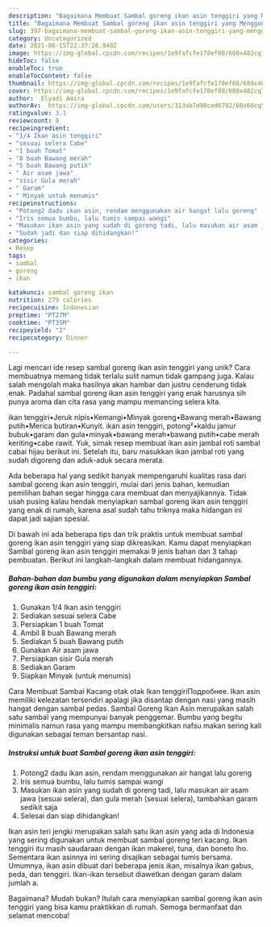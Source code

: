 ```yaml
---
description: "Bagaimana Membuat Sambal goreng ikan asin tenggiri yang Menggugah Selera"
title: "Bagaimana Membuat Sambal goreng ikan asin tenggiri yang Menggugah Selera"
slug: 397-bagaimana-membuat-sambal-goreng-ikan-asin-tenggiri-yang-menggugah-selera
category: Uncategorized
date: 2021-06-15T22:37:26.940Z
image: https://img-global.cpcdn.com/recipes/1e9fafcfe170ef08/680x482cq70/sambal-goreng-ikan-asin-tenggiri-foto-resep-utama.jpg
hideToc: false
enableToc: true
enableTocContent: false
thumbnail: https://img-global.cpcdn.com/recipes/1e9fafcfe170ef08/680x482cq70/sambal-goreng-ikan-asin-tenggiri-foto-resep-utama.jpg
cover: https://img-global.cpcdn.com/recipes/1e9fafcfe170ef08/680x482cq70/sambal-goreng-ikan-asin-tenggiri-foto-resep-utama.jpg
author:  Elyadi Amira
authorAv:  https://img-global.cpcdn.com/users/313ab7d90ced6792/60x60cq50/avatar.jpg
ratingvalue: 3.1
reviewcount: 8
recipeingredient:
- "1/4 Ikan asin tenggiri"
- "sesuai selera Cabe"
- "1 buah Tomat"
- "8 buah Bawang merah"
- "5 buah Bawang putih"
- " Air asam jawa"
- "sisir Gula merah"
- " Garam"
- " Minyak untuk menumis"
recipeinstructions:
- "Potong2 dadu ikan asin, rendam menggunakan air hangat lalu goreng"
- "Iris semua bumbu, lalu tumis sampai wangi"
- "Masukan ikan asin yang sudah di goreng tadi, lalu masukan air asam jawa (sesuai selera), dan gula merah (sesuai selera), tambahkan garam sedikit saja"
- "Sudah jadi dan siap dihidangkan!"
categories:
- Resep
tags:
- sambal
- goreng
- ikan

katakunci: sambal goreng ikan 
nutrition: 279 calories
recipecuisine: Indonesian
preptime: "PT27M"
cooktime: "PT35M"
recipeyield: "2"
recipecategory: Dinner

---
```



Lagi mencari ide resep sambal goreng ikan asin tenggiri yang unik? Cara membuatnya memang tidak terlalu sulit namun tidak gampang juga. Kalau salah mengolah maka hasilnya akan hambar dan justru cenderung tidak enak. Padahal sambal goreng ikan asin tenggiri yang enak harusnya sih punya aroma dan cita rasa yang mampu memancing selera kita.


ikan tenggiri•Jeruk nipis•Kemangi•Minyak goreng•Bawang merah•Bawang putih•Merica butiran•Kunyit. ikan asin tenggiri, potong²•kaldu jamur bubuk•garam dan gula•minyak•bawang merah•bawang putih•cabe merah keriting•cabe rawit. Yuk, simak resep membuat ikan asin jambal roti sambal cabai hijau berikut ini. Setelah itu, baru masukkan ikan jambal roti yang sudah digoreng dan aduk-aduk secara merata.

Ada beberapa hal yang sedikit banyak mempengaruhi kualitas rasa dari sambal goreng ikan asin tenggiri, mulai dari jenis bahan, kemudian pemilihan bahan segar hingga cara membuat dan menyajikannya. Tidak usah pusing kalau hendak menyiapkan sambal goreng ikan asin tenggiri yang enak di rumah, karena asal sudah tahu triknya maka hidangan ini dapat jadi sajian spesial.


Di bawah ini ada beberapa tips dan trik praktis untuk membuat sambal goreng ikan asin tenggiri yang siap dikreasikan. Kamu dapat menyiapkan Sambal goreng ikan asin tenggiri memakai 9 jenis bahan dan 3 tahap pembuatan. Berikut ini langkah-langkah dalam membuat hidangannya.

<!--inarticleads1-->

##### Bahan-bahan dan bumbu yang digunakan dalam menyiapkan Sambal goreng ikan asin tenggiri:

1. Gunakan 1/4 Ikan asin tenggiri
1. Sediakan sesuai selera Cabe
1. Persiapkan 1 buah Tomat
1. Ambil 8 buah Bawang merah
1. Sediakan 5 buah Bawang putih
1. Gunakan  Air asam jawa
1. Persiapkan sisir Gula merah
1. Sediakan  Garam
1. Siapkan  Minyak (untuk menumis)


Cara Membuat Sambal Kacang otak otak Ikan tenggiriПодробнее. Ikan asin memiliki kelezatan tersendiri apalagi jika disantap dengan nasi yang masih hangat dengan sambal pedas. Sambal Goreng Ikan Asin merupakan salah satu sambal yang mempunyai banyak penggemar. Bumbu yang begitu minimalis namun rasa yang mampu membangkitkan nafsu makan sering kali digunakan sebagai teman bersantap nasi. 

<!--inarticleads2-->

##### Instruksi untuk buat Sambal goreng ikan asin tenggiri:

1. Potong2 dadu ikan asin, rendam menggunakan air hangat lalu goreng
1. Iris semua bumbu, lalu tumis sampai wangi
1. Masukan ikan asin yang sudah di goreng tadi, lalu masukan air asam jawa (sesuai selera), dan gula merah (sesuai selera), tambahkan garam sedikit saja
1. Selesai dan siap dihidangkan!

Ikan asin teri jengki merupakan salah satu ikan asin yang ada di Indonesia yang sering digunakan untuk membuat sambal goreng teri kacang. Ikan tenggiri itu masih saudaraan dengan ikan makerel, tuna, dan boneto lho. Sementara ikan asinnya ini sering disajikan sebagai tumis bersama. Umumnya, ikan asin dibuat dari beberapa jenis ikan, misalnya ikan gabus, peda, dan tenggiri. Ikan-ikan tersebut diawetkan dengan garam dalam jumlah a. 

Bagaimana? Mudah bukan? Itulah cara menyiapkan sambal goreng ikan asin tenggiri yang bisa kamu praktikkan di rumah. Semoga bermanfaat dan selamat mencoba!
